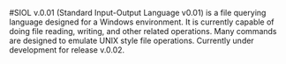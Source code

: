 #SIOL v.0.01 (Standard Input-Output Language v0.01) is a file querying language designed for a Windows environment. It is currently capable of doing file reading, writing, and other related operations. Many commands are designed to emulate UNIX style file operations. Currently under development for release v.0.02.

